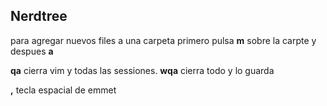 ## Nerdtree
para agregar nuevos files a una carpeta primero pulsa **m** sobre la carpte y despues **a**

**qa** cierra vim y todas las sessiones. **wqa** cierra todo y lo guarda

<C-Z>**,** tecla espacial de emmet
